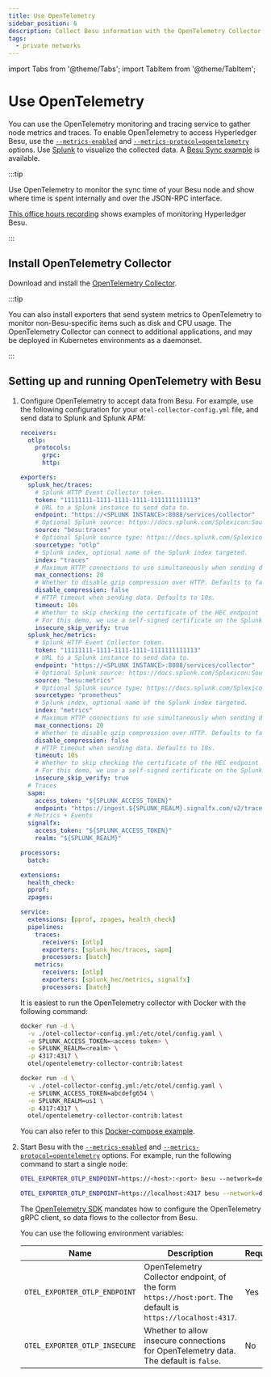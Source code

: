 ```yaml
---
title: Use OpenTelemetry
sidebar_position: 6
description: Collect Besu information with the OpenTelemetry Collector
tags:
  - private networks
---
```


import Tabs from '@theme/Tabs';
import TabItem from '@theme/TabItem';

# Use OpenTelemetry

You can use the OpenTelemetry monitoring and tracing service to gather node metrics and traces. To enable OpenTelemetry to access Hyperledger Besu, use the [`--metrics-enabled`](../../../public-networks/reference/cli/options.md#metrics-enabled) and [`--metrics-protocol=opentelemetry`](../../../public-networks/reference/cli/options.md#metrics-protocol) options. Use [Splunk](https://splunk.com) to visualize the collected data. A [Besu Sync example](https://github.com/splunk/splunk-connect-for-ethereum/tree/master/examples/besu-sync) is available.

:::tip

Use OpenTelemetry to monitor the sync time of your Besu node and show where time is spent internally and over the JSON-RPC interface.

[This office hours recording](https://wiki.hyperledger.org/display/BESU/2021-01-19+Office+Hours+Notes) shows examples of monitoring Hyperledger Besu.

:::

## Install OpenTelemetry Collector

Download and install the [OpenTelemetry Collector](https://github.com/open-telemetry/opentelemetry-collector-contrib/releases).

:::tip

You can also install exporters that send system metrics to OpenTelemetry to monitor non-Besu-specific items such as disk and CPU usage. The OpenTelemetry Collector can connect to additional applications, and may be deployed in Kubernetes environments as a daemonset.

:::

## Setting up and running OpenTelemetry with Besu

1.  Configure OpenTelemetry to accept data from Besu. For example, use the following configuration for your `otel-collector-config.yml` file, and send data to Splunk and Splunk APM:

    ```yml title="otel-collector-config.yml"
    receivers:
      otlp:
        protocols:
          grpc:
          http:

    exporters:
      splunk_hec/traces:
        # Splunk HTTP Event Collector token.
        token: "11111111-1111-1111-1111-1111111111113"
        # URL to a Splunk instance to send data to.
        endpoint: "https://<SPLUNK INSTANCE>:8088/services/collector"
        # Optional Splunk source: https://docs.splunk.com/Splexicon:Source
        source: "besu:traces"
        # Optional Splunk source type: https://docs.splunk.com/Splexicon:Sourcetype
        sourcetype: "otlp"
        # Splunk index, optional name of the Splunk index targeted.
        index: "traces"
        # Maximum HTTP connections to use simultaneously when sending data. Defaults to 100.
        max_connections: 20
        # Whether to disable gzip compression over HTTP. Defaults to false.
        disable_compression: false
        # HTTP timeout when sending data. Defaults to 10s.
        timeout: 10s
        # Whether to skip checking the certificate of the HEC endpoint when sending data over HTTPS. Defaults to false.
        # For this demo, we use a self-signed certificate on the Splunk docker instance, so this flag is set to true.
        insecure_skip_verify: true
      splunk_hec/metrics:
        # Splunk HTTP Event Collector token.
        token: "11111111-1111-1111-1111-1111111111113"
        # URL to a Splunk instance to send data to.
        endpoint: "https://<SPLUNK INSTANCE>:8088/services/collector"
        # Optional Splunk source: https://docs.splunk.com/Splexicon:Source
        source: "besu:metrics"
        # Optional Splunk source type: https://docs.splunk.com/Splexicon:Sourcetype
        sourcetype: "prometheus"
        # Splunk index, optional name of the Splunk index targeted.
        index: "metrics"
        # Maximum HTTP connections to use simultaneously when sending data. Defaults to 100.
        max_connections: 20
        # Whether to disable gzip compression over HTTP. Defaults to false.
        disable_compression: false
        # HTTP timeout when sending data. Defaults to 10s.
        timeout: 10s
        # Whether to skip checking the certificate of the HEC endpoint when sending data over HTTPS. Defaults to false.
        # For this demo, we use a self-signed certificate on the Splunk docker instance, so this flag is set to true.
        insecure_skip_verify: true
      # Traces
      sapm:
        access_token: "${SPLUNK_ACCESS_TOKEN}"
        endpoint: "https://ingest.${SPLUNK_REALM}.signalfx.com/v2/trace"
      # Metrics + Events
      signalfx:
        access_token: "${SPLUNK_ACCESS_TOKEN}"
        realm: "${SPLUNK_REALM}"

    processors:
      batch:

    extensions:
      health_check:
      pprof:
      zpages:

    service:
      extensions: [pprof, zpages, health_check]
      pipelines:
        traces:
          receivers: [otlp]
          exporters: [splunk_hec/traces, sapm]
          processors: [batch]
        metrics:
          receivers: [otlp]
          exporters: [splunk_hec/metrics, signalfx]
          processors: [batch]
    ```

    It is easiest to run the OpenTelemetry collector with Docker with the following command:

    <Tabs>
    
    <TabItem value="Syntax" label="Syntax" default>

    ```bash
    docker run -d \
      -v ./otel-collector-config.yml:/etc/otel/config.yaml \
      -e SPLUNK_ACCESS_TOKEN=<access token> \
      -e SPLUNK_REALM=<realm> \
      -p 4317:4317 \
      otel/opentelemetry-collector-contrib:latest
    ```

    </TabItem>
    
    <TabItem value="Example" label="Example">

    ```bash
    docker run -d \
      -v ./otel-collector-config.yml:/etc/otel/config.yaml \
      -e SPLUNK_ACCESS_TOKEN=abcdefg654 \
      -e SPLUNK_REALM=us1 \
      -p 4317:4317 \
      otel/opentelemetry-collector-contrib:latest
    ```

    </TabItem>
    
    </Tabs>

    You can also refer to this [Docker-compose example](https://github.com/splunk/splunk-connect-for-ethereum/blob/989dc2ccae7d8235bf3ce2a83a18cf0cd1713294/examples/besu-sync/full-sync/docker-compose.yaml).

2.  Start Besu with the [`--metrics-enabled`](../../../public-networks/reference/cli/options.md#metrics-enabled) and [`--metrics-protocol=opentelemetry`](../../../public-networks/reference/cli/options.md#metrics-protocol) options. For example, run the following command to start a single node:

    <Tabs>
    
    <TabItem value="Syntax" label="Syntax" default>

    ```bash
    OTEL_EXPORTER_OTLP_ENDPOINT=https://<host>:<port> besu --network=dev --miner-enabled --miner-coinbase <COINBASE ADDRESS> --rpc-http-cors-origins="all" --rpc-http-enabled --metrics-enabled --metrics-protocol=opentelemetry
    ```

    </TabItem>
    
    <TabItem value="Example" label="Example">

    ```bash
    OTEL_EXPORTER_OTLP_ENDPOINT=https://localhost:4317 besu --network=dev --miner-enabled --miner-coinbase fe3b557e8fb62b89f4916b721be55ceb828dbd73 --rpc-http-cors-origins="all" --rpc-http-enabled --metrics-enabled --metrics-protocol=opentelemetry
    ```

    </TabItem>
    
    </Tabs>

    The [OpenTelemetry SDK](https://github.com/open-telemetry/opentelemetry-specification/blob/8f7cdb73618a0b3afa9532b8f8103d719e352781/specification/sdk-environment-variables.md) mandates how to configure the OpenTelemetry gRPC client, so data flows to the collector from Besu.

    You can use the following environment variables:

    | Name                          | Description                                                                                                 | Required |
    |-------------------------------|-------------------------------------------------------------------------------------------------------------|----------|
    | `OTEL_EXPORTER_OTLP_ENDPOINT` | OpenTelemetry Collector endpoint, of the form `https://host:port`. The default is `https://localhost:4317`. | Yes      |
    | `OTEL_EXPORTER_OTLP_INSECURE` | Whether to allow insecure connections for OpenTelemetry data. The default is `false`.                       | No       |

<!-- Links -->

[Monitoring Besu synchronization to chain with Splunk]: https://github.com/splunk/splunk-connect-for-ethereum/tree/master/examples/besu-sync
